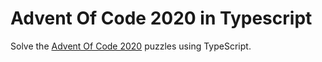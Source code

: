 # Advent Of Code 2020 in Typescript

Solve the
[Advent Of Code 2020](https://adventofcode.com/2020)
puzzles using TypeScript.
